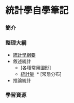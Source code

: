 # 統計學自學筆記

### 簡介

### 整理大綱

* [統計學綱要](https://mirdex.github.io/Statistics/統計學綱要.slides.html)
* 敘述統計
  * [各種常用圖形]
  * [統計量](https://mirdex.github.io/Statistics/統計量.slides.html)
  * [常態分布]
* 推論統計

### 學習資源
